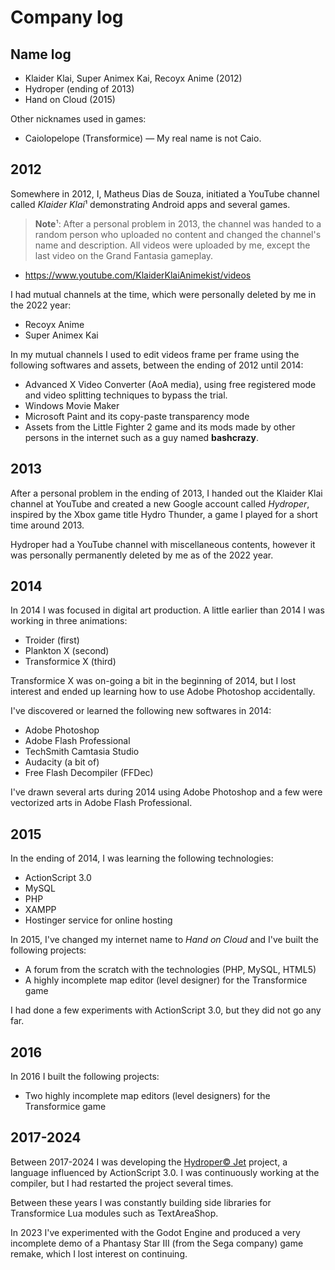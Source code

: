 # Company log

## Name log

* Klaider Klai, Super Animex Kai, Recoyx Anime (2012)
* Hydroper (ending of 2013)
* Hand on Cloud (2015)

Other nicknames used in games:

* Caiolopelope (Transformice) — My real name is not Caio.

## 2012

Somewhere in 2012, I, Matheus Dias de Souza, initiated a YouTube channel called *Klaider Klai*¹ demonstrating Android apps and several games.

> **Note**¹: After a personal problem in 2013, the channel was handed to a random person who uploaded no content and changed the channel's name and description.
> All videos were uploaded by me, except the last video on the Grand Fantasia gameplay.

* https://www.youtube.com/KlaiderKlaiAnimekist/videos

I had mutual channels at the time, which were personally deleted by me in the 2022 year:

* Recoyx Anime
* Super Animex Kai

In my mutual channels I used to edit videos frame per frame using the following softwares and assets, between the ending of 2012 until 2014:

* Advanced X Video Converter (AoA media), using free registered mode and video splitting techniques to bypass the trial.
* Windows Movie Maker
* Microsoft Paint and its copy-paste transparency mode
* Assets from the Little Fighter 2 game and its mods made by other persons in the internet such as a guy named **bashcrazy**.

## 2013

After a personal problem in the ending of 2013, I handed out the Klaider Klai channel at YouTube and created a new Google account called *Hydroper*, inspired by the Xbox game title Hydro Thunder, a game I played for a short time around 2013.

Hydroper had a YouTube channel with miscellaneous contents, however it was personally permanently deleted by me as of the 2022 year.

## 2014

In 2014 I was focused in digital art production. A little earlier than 2014 I was working in three animations:

* Troider (first)
* Plankton X (second)
* Transformice X (third)

Transformice X was on-going a bit in the beginning of 2014, but I lost interest and ended up learning how to use Adobe Photoshop accidentally.

I've discovered or learned the following new softwares in 2014:

* Adobe Photoshop
* Adobe Flash Professional
* TechSmith Camtasia Studio
* Audacity (a bit of)
* Free Flash Decompiler (FFDec)

I've drawn several arts during 2014 using Adobe Photoshop and a few were vectorized arts in Adobe Flash Professional.

## 2015

In the ending of 2014, I was learning the following technologies:

* ActionScript 3.0
* MySQL
* PHP
* XAMPP
* Hostinger service for online hosting

In 2015, I've changed my internet name to *Hand on Cloud* and I've built the following projects:

* A forum from the scratch with the technologies (PHP, MySQL, HTML5)
* A highly incomplete map editor (level designer) for the Transformice game

I had done a few experiments with ActionScript 3.0, but they did not go any far.

## 2016

In 2016 I built the following projects:

* Two highly incomplete map editors (level designers) for the Transformice game

## 2017-2024

Between 2017-2024 I was developing the [Hydroper© Jet](https://github.com/hydroper-jet) project, a language influenced by ActionScript 3.0.
I was continuously working at the compiler, but I had restarted the project several times.

Between these years I was constantly building side libraries for Transformice Lua modules such as TextAreaShop.

In 2023 I've experimented with the Godot Engine and produced a very incomplete demo of a Phantasy Star III (from the Sega company) game remake, which I lost interest on continuing.

